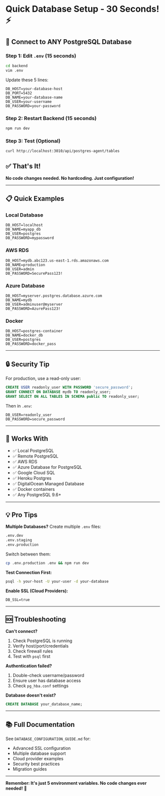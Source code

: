 # Quick Database Setup - 30 Seconds! ⚡

## 🎯 Connect to ANY PostgreSQL Database

### Step 1: Edit `.env` (15 seconds)

```bash
cd backend
vim .env
```

Update these 5 lines:
```env
DB_HOST=your-database-host
DB_PORT=5432
DB_NAME=your-database-name
DB_USER=your-username
DB_PASSWORD=your-password
```

### Step 2: Restart Backend (15 seconds)

```bash
npm run dev
```

### Step 3: Test (Optional)

```bash
curl http://localhost:3010/api/postgres-agent/tables
```

## ✅ That's It!

**No code changes needed. No hardcoding. Just configuration!**

---

## 📋 Quick Examples

### Local Database
```env
DB_HOST=localhost
DB_NAME=myapp_db
DB_USER=postgres
DB_PASSWORD=mypassword
```

### AWS RDS
```env
DB_HOST=mydb.abc123.us-east-1.rds.amazonaws.com
DB_NAME=production
DB_USER=admin
DB_PASSWORD=SecurePass123!
```

### Azure Database
```env
DB_HOST=myserver.postgres.database.azure.com
DB_NAME=mydb
DB_USER=adminuser@myserver
DB_PASSWORD=AzurePass123!
```

### Docker
```env
DB_HOST=postgres-container
DB_NAME=docker_db
DB_USER=postgres
DB_PASSWORD=docker_pass
```

---

## 🔒 Security Tip

For production, use a read-only user:

```sql
CREATE USER readonly_user WITH PASSWORD 'secure_password';
GRANT CONNECT ON DATABASE mydb TO readonly_user;
GRANT SELECT ON ALL TABLES IN SCHEMA public TO readonly_user;
```

Then in `.env`:
```env
DB_USER=readonly_user
DB_PASSWORD=secure_password
```

---

## 🚀 Works With

- ✅ Local PostgreSQL
- ✅ Remote PostgreSQL
- ✅ AWS RDS
- ✅ Azure Database for PostgreSQL
- ✅ Google Cloud SQL
- ✅ Heroku Postgres
- ✅ DigitalOcean Managed Database
- ✅ Docker containers
- ✅ Any PostgreSQL 9.6+

---

## 💡 Pro Tips

**Multiple Databases?**
Create multiple `.env` files:
```bash
.env.dev
.env.staging
.env.production
```

Switch between them:
```bash
cp .env.production .env && npm run dev
```

**Test Connection First:**
```bash
psql -h your-host -U your-user -d your-database
```

**Enable SSL (Cloud Providers):**
```env
DB_SSL=true
```

---

## 🆘 Troubleshooting

**Can't connect?**
1. Check PostgreSQL is running
2. Verify host/port/credentials
3. Check firewall rules
4. Test with `psql` first

**Authentication failed?**
1. Double-check username/password
2. Ensure user has database access
3. Check `pg_hba.conf` settings

**Database doesn't exist?**
```sql
CREATE DATABASE your_database_name;
```

---

## 📚 Full Documentation

See `DATABASE_CONFIGURATION_GUIDE.md` for:
- Advanced SSL configuration
- Multiple database support
- Cloud provider examples
- Security best practices
- Migration guides

---

**Remember: It's just 5 environment variables. No code changes ever needed!** 🎉
